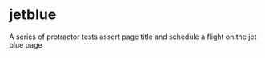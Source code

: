 # jetblue
A series of protractor tests assert page title and schedule a flight on the jet blue page

